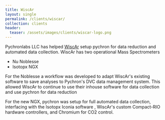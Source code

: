 ```yaml
---
title: WiscAr
layout: single
permalink: /clients/wiscar/
collection: clients
header:
  teaser: /assets/images/clients/wiscar-logo.png
---
```


Pychronlabs LLC has helped [WiscAr](http://geochronology.geoscience.wisc.edu/) setup pychron for data reduction and automated data collection.
WiscAr has two operational Mass Spectrometers 
- Nu Noblesse
- Isotopx NGX

For the Noblesse a workflow was developed to adapt WiscAr's existing software to save analyses to Pychron's DVC data
 management system. This allowed WiscAr to continue to use their inhouse software for data collection and use pychron
  for data reduction

For the new NGX, pychron was setup for full automated data collection, interfacing with the Isotopx Iconia software
, WiscAr's custom Compact-RIO hardware controllers, and Chromium for CO2 control.
